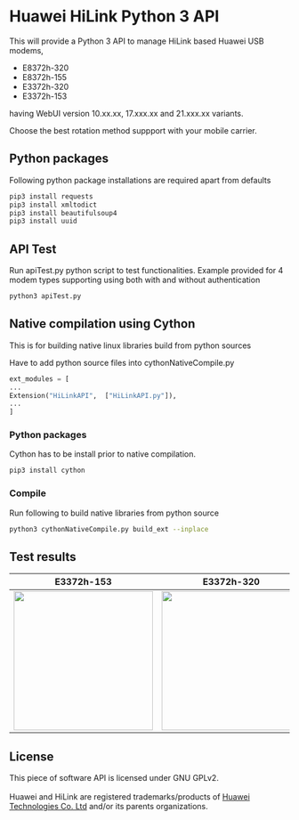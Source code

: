 # Huawei HiLink Python 3 API #

This will provide a Python 3 API to manage HiLink based Huawei USB modems,

* E8372h-320
* E8372h-155
* E3372h-320
* E3372h-153

having WebUI version 10.xx.xx, 17.xxx.xx and 21.xxx.xx variants.

Choose the best rotation method suppport with your mobile carrier.


## Python packages ##
Following python package installations are required apart from defaults
```bash   
pip3 install requests
pip3 install xmltodict
pip3 install beautifulsoup4
pip3 install uuid
```

## API Test ##
Run apiTest.py python script to test functionalities.
Example provided for 4 modem types supporting using both with and without authentication
```bash   
python3 apiTest.py
```

## Native compilation using Cython ##

This is for building native linux libraries build from python sources

Have to add python source files into cythonNativeCompile.py
```python
ext_modules = [
...
Extension("HiLinkAPI",  ["HiLinkAPI.py"]),
...
]
```

### Python packages ###
Cython has to be install prior to native compilation.
```bash   
pip3 install cython
```

### Compile ###
Run following to build native libraries from python source
```bash   
python3 cythonNativeCompile.py build_ext --inplace

```

## Test results ##

| E3372h-153 | E3372h-320 | E8372h-320 |
|------------|----------- |------------|
| <img src="https://github.com/chanakalin/hilinkapi/blob/main/images/E3372h-153.png" width="250"> | <img src="https://github.com/chanakalin/hilinkapi/blob/main/images/E3372h-320.png" width="250"> | <img src="https://github.com/chanakalin/hilinkapi/blob/main/images/E8372h-320.png" width="250"> | 

## License ##
This piece of software API is licensed under GNU GPLv2.<br/><br/>
Huawei and HiLink are registered trademarks/products of [Huawei Technologies Co. Ltd](https://www.huawei.com) and/or its parents organizations.



